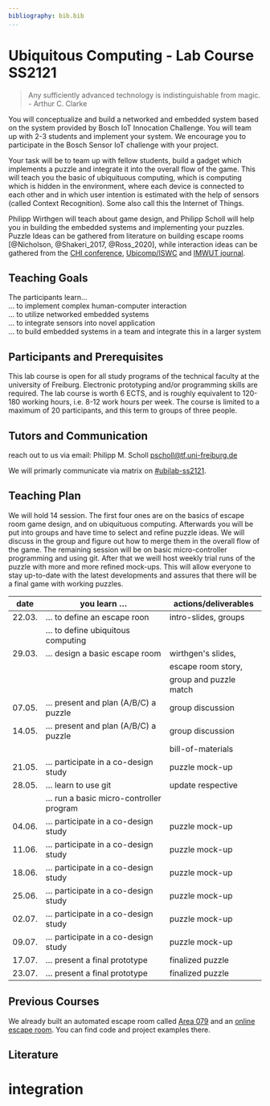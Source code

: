 ```yaml
---
bibliography: bib.bib
...
```


Ubiquitous Computing - Lab Course SS2121
========================================

 > Any sufficiently advanced technology is indistinguishable from magic. - Arthur C. Clarke

 You will conceptualize and build a networked and embedded system based on the system provided by Bosch IoT Innocation Challenge. You will team up with 2-3 students and implement your system. We encourage you to participate in the Bosch Sensor IoT challenge with your project.

 Your task will be to team up with fellow students, build a gadget which implements a puzzle and integrate it into the overall flow of the game. This will teach you the basic of ubiquituous computing, which is computing which is hidden in the environment, where each device is connected to each other and in which user intention is estimated with the help of sensors (called Context Recognition). Some also call this the Internet of Things.

 Philipp Wirthgen will teach about game design, and Philipp Scholl will help you in building the embedded systems and implementing your puzzles. Puzzle Ideas can be gathered from literature on building escape rooms [@Nicholson, @Shakeri_2017, @Ross_2020], while interaction ideas can be gathered from the [CHI conference](https://dblp.uni-trier.de/db/conf/chi/index.html), [Ubicomp/ISWC](https://dblp.uni-trier.de/db/conf/huc/index.html) and [IMWUT journal](https://imwut.acm.org).

Teaching Goals
--------------

 The participants learn…\
 … to implement complex human-computer interaction\
 … to utilize networked embedded systems\
 … to integrate sensors into novel application\
 … to build embedded systems in a team and integrate this in a larger system

Participants and Prerequisites
------------------------------

 This lab course is open for all study programs of the technical faculty at the university of Freiburg. Electronic prototyping and/or programming skills are required. The lab course is worth 6 ECTS, and is roughly equivalent to 120-180 working hours, i.e. 8-12 work hours per week. The course is limited to a maximum of 20 participants, and this term to groups of three people.

Tutors and Communication
------------------------

 reach out to us via email:  Philipp M. Scholl <pscholl@tf.uni-freiburg.de>

 We will primarly communicate via matrix on [#ubilab-ss2121](https://matrix.to/#/!HeDXxdkLeePmWuNGYW:matrix.org?via=matrix.org).

Teaching Plan
-------------

 We will hold 14 session. The first four ones are on the basics of escape room game design, and on ubiquituous computing. Afterwards you will be put into groups and have time to select and refine puzzle ideas. We will discuss in the group and figure out how to merge them in the overall flow of the game. The remaining session will be on basic micro-controller programming and using git. After that we weill host weekly trial runs of the puzzle with more and more refined mock-ups. This will allow everyone to stay up-to-date with the latest developments and assures that there will be a final game with working puzzles.

|  date    |  you learn …                             |  actions/deliverables    |
| -------- | ---------------------------------------- | ------------------------ |
|  22.03.  | … to define an escape roon               | intro-slides, groups     |
|          | … to define ubiquitous computing         |                          |
|  29.03.  |  … design a basic escape room            |  wirthgen's slides,      |
|          |                                          |  escape room story,      |
|          |                                          |  group and puzzle match  |
|  07.05.  |  … present and plan (A/B/C) a puzzle     |  group discussion        |
|  14.05.  |  … present and plan (A/B/C) a puzzle     |  group discussion        |
|          |                                          |  bill-of-materials       |
|  21.05.  |  … participate in a co-design study      |  puzzle mock-up          |
|  28.05.  |  … learn to use git                      |  update respective       |
|          |  … run a basic micro-controller program  |                          |
|  04.06.  |  … participate in a co-design study      |  puzzle mock-up          |
|  11.06.  |  … participate in a co-design study      |  puzzle mock-up          |
|  18.06.  |  … participate in a co-design study      |  puzzle mock-up          |
|  25.06.  |  … participate in a co-design study      |  puzzle mock-up          |
|  02.07.  |  … participate in a co-design study      |  puzzle mock-up          |
|  09.07.  |  … participate in a co-design study      |  puzzle mock-up          |
|  17.07.  |  … present a final prototype             |  finalized puzzle        |
|  23.07.  |  … present a final prototype             |  finalized puzzle        |


Previous Courses
----------------

 We already built an automated escape room called [Area 079](https://github.com/ubilab-escape) and an [online escape room](https://github.com/ubilab-ws20/). You can find code and project examples there.

Literature
----------
# integration
